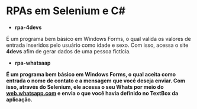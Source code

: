 # RPAs em Selenium e C#

* <b>rpa-4devs</b>

É um programa bem básico em Windows Forms, o qual valida os valores de entrada inseridos pelo usuário como idade e sexo. Com isso, acessa o site <b>4devs</b> afim de gerar dados de uma pessoa fictícia.
<br/>

* <b>rpa-whatsaap<b>

É um programa bem básico em Windows Forms, o qual aceita como entrada o nome de contato e a mensagem que você deseja enviar. Com isso, através do Selenium, ele acessa o seu Whats por meio do <a href="web.whatsapp.com">web.whatsapp.com<a/> e envia o que você havia definido no TextBox da aplicação.

<br/>
 
